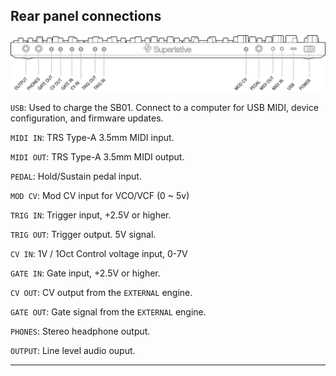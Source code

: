 ## Rear panel connections

![FIGURE 1.1](assets/sb01-back-bottom-aligned-bw.svg)

<article>

`USB`: Used to charge the SB01. Connect to a computer for USB MIDI, device configuration, and firmware updates.

`MIDI IN`: TRS Type-A 3.5mm MIDI input.

`MIDI OUT`: TRS Type-A 3.5mm MIDI output.

`PEDAL`: Hold/Sustain pedal input.

`MOD CV`: Mod CV input for VCO/VCF (0 ~ 5v)

`TRIG IN`: Trigger input, +2.5V or higher.

`TRIG OUT`: Trigger output. 5V signal.

`CV IN`: 1V / 1Oct Control voltage input, 0-7V

`GATE IN`: Gate input, +2.5V or higher.

`CV OUT`: CV output from the `EXTERNAL` engine.

`GATE OUT`: Gate signal from the `EXTERNAL` engine.

`PHONES`: Stereo headphone output.

`OUTPUT`: Line level audio ouput.

</article>

---
